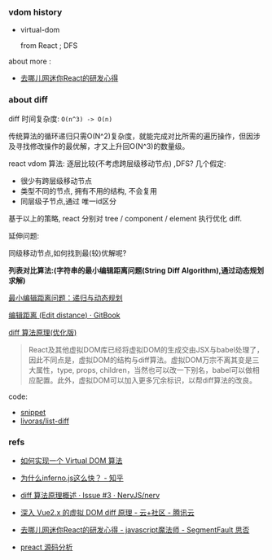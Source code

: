 


### vdom history

- virtual-dom

    from React ;
    DFS


about more :
- [去哪儿网迷你React的研发心得](https://segmentfault.com/a/1190000011235844)

### about diff

diff 时间复杂度: `O(n^3) -> O(n)`

传统算法的循环递归只需O(N^2)复杂度，就能完成对比所需的遍历操作，但因涉及寻找修改操作的最优解，才又上升回O(N^3)的数量级。


react vdom  算法: 逐层比较(不考虑跨层级移动节点) ,DFS?
几个假定:

- 很少有跨层级移动节点
- 类型不同的节点, 拥有不用的结构, 不会复用
- 同层级子节点,通过 唯一id区分

基于以上的策略, react 分别对 tree / component / element 执行优化 diff.



延伸问题:

同级移动节点,如何找到最(较)优解呢?

**列表对比算法:(字符串的最小编辑距离问题(String Diff Algorithm),通过动态规划求解)**

[最小编辑距离问题：递归与动态规划](https://github.com/youngwind/blog/issues/106)

[编辑距离 (Edit distance) · GitBook](https://www.dreamxu.com/books/dsa/dp/edit-distance.html)

[diff 算法原理(优化版)](https://github.com/NervJS/nerv/issues/3)



> React及其他虚拟DOM库已经将虚拟DOM的生成交由JSX与babel处理了，因此不同点是，虚拟DOM的结构与diff算法。虚拟DOM万宗不离其变是三大属性，type, props, children，当然也可以改一下别名，babel可以做相应配置。此外，虚拟DOM可以加入更多冗余标识，以帮diff算法的改良。

code:

- [snippet](../../../snippets/vdom/min-distance.js)
- [livoras/list-diff](https://github.com/livoras/list-diff/blob/master/lib/diff.js)


### refs

- [如何实现一个 Virtual DOM 算法 ](https://github.com/livoras/blog/issues/13)
- [为什么inferno.js这么快？ - 知乎](https://www.zhihu.com/question/65824137/answer/235159117)
- [diff 算法原理概述 · Issue #3 · NervJS/nerv](https://github.com/NervJS/nerv/issues/3)
- [深入 Vue2.x 的虚拟 DOM diff 原理 - 云+社区 - 腾讯云](https://cloud.tencent.com/developer/article/1006029)
- [去哪儿网迷你React的研发心得 - javascript魔法师 - SegmentFault 思否](https://segmentfault.com/a/1190000011235844)



- [preact 源码分析](https://github.com/wangning0/preact_analyse)